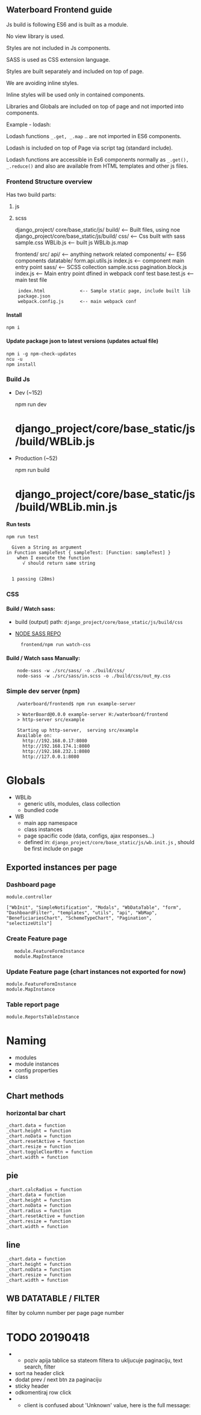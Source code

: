 ## Waterboard Frontend guide

Js build is following ES6 and is built as a module.

No view library is used.

Styles are not included in Js components.

SASS is used as CSS extension language.

Styles are built separately and included on top of page.

We are avoiding inline styles.

Inline styles will be used only in contained components.

Libraries and Globals are included on top of page and not imported into components.

Example - lodash:

Lodash functions `_.get, _.map` .. are not imported in ES6 components.

Lodash is included on top of Page via script tag (standard include).

Lodash functions are accessible in Es6 components normally as `_.get(), _.reduce()` and
also are available from HTML templates and other js files.



### Frontend Structure overview

Has two build parts:
1. js
1. scss 


    django_project/
      core/base_static/js/
        build/                <-- Built files, using noe django_project/core/base_static/js/build/
          css/              <-- Css built with sass
              sample.css
          WBLib.js          <-- built js
          WBLib.js.map

    frontend/
        src/
            api/              <-- anything network related
            components/       <-- ES6 components
                datatable/
                    form.api.utils.js
                    index.js  <-- component main entry point
            sass/             <-- SCSS collection
                sample.scss
            pagination.block.js
            index.js           <-- Main entry point dfined in webpack conf
        test
            base.test.js       <-- main test file
                
        index.html             <-- Sample static page, include built lib
        package.json
        webpack.config.js      <-- main webpack conf


#### Install

    npm i
    
#### Update package json to latest versions (updates actual file)

    npm i -g npm-check-updates
    ncu -u
    npm install
        
### Build Js
  - Dev (~152)
  

     npm run dev
     # django_project/core/base_static/js/build/WBLib.js

  - Production (~52)


     npm run build
     # django_project/core/base_static/js/build/WBLib.min.js


        
#### Run tests 

    npm run test
    
      Given a String as argument
    in Function sampleTest { sampleTest: [Function: sampleTest] }
        when I execute the function
          √ should return same string
    
    
      1 passing (28ms)
        

### CSS


#### Build / Watch sass:

- build (output) path: `django_project/core/base_static/js/build/css`
- [NODE SASS REPO](https://www.npmjs.com/package/node-sass)

        frontend/npm run watch-css

#### Build / Watch sass Manually:
        
        node-sass -w ./src/sass/ -o ./build/css/
        node-sass -w ./src/sass/in.scss -o ./build/css/out_my.css


### Simple dev server (npm)
                 
        /waterboard/frontend$ npm run example-server
        
        > WaterBoard@0.0.0 example-server H:/waterboard/frontend
        > http-server src/example
        
        Starting up http-server,  serving src/example
        Available on:
          http://192.168.0.17:8080
          http://192.168.174.1:8080
          http://192.168.232.1:8080
          http://127.0.0.1:8080







# Globals

- WBLib
  - generic utils, modules, class collection
  - bundled code
- WB
  - main app namespace
  - class instances
  - page spacific code (data, configs, ajax responses...)
  - defined in: `django_project/core/base_static/js/wb.init.js` , should be first include on page
 
## Exported instances per page

### Dashboard page
 
    module.controller
 
    ["WbInit", "SimpleNotification", "Modals", "WbDataTable", "form", "DashboardFilter", "templates", "utils", "api", "WbMap", "BeneficiariesChart", "SchemeTypeChart", "Pagination", "selectizeUtils"]
 
### Create Feature page
 
       module.FeatureFormInstance
       module.MapInstance

### Update Feature page (chart instances not exported for now)

    module.FeatureFormInstance
    module.MapInstance
    
### Table report page 
    
    module.ReportsTableInstance


# Naming
- modules
- module instances
- config properties
- class






## Chart methods

### horizontal bar chart

    _chart.data = function
    _chart.height = function
    _chart.noData = function
    _chart.resetActive = function
    _chart.resize = function
    _chart.toggleClearBtn = function
    _chart.width = function

## pie

    _chart.calcRadius = function
    _chart.data = function
    _chart.height = function
    _chart.noData = function
    _chart.radius = function
    _chart.resetActive = function
    _chart.resize = function
    _chart.width = function


## line

    _chart.data = function
    _chart.height = function
    _chart.noData = function
    _chart.resize = function
    _chart.width = function




## WB DATATABLE / FILTER

  filter by column
  number per page
  page number





# TODO 20190418

- - poziv apija tablice sa stateom filtera to ukljucuje paginaciju, text search, filter
- sort na header click
- dodat prev / next btn za paginaciju
- sticky header
- odkomentiraj row click
- - client is confused about 'Unknown' value, here is the full message:
